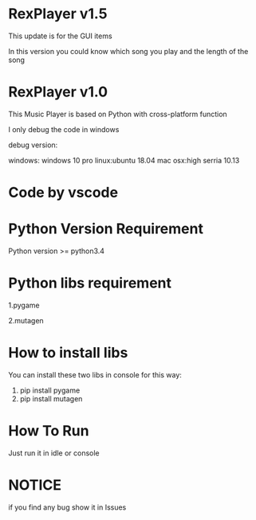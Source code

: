 # RexPlayer v1.5

This update is for the GUI items

In this version you could know which song you play and the length of the song

# RexPlayer v1.0

This Music Player is based on Python with cross-platform function

I only debug the code in windows

debug version:

windows: windows 10 pro  linux:ubuntu 18.04  mac osx:high serria 10.13

# Code by vscode

# Python Version Requirement

Python version >= python3.4

# Python libs requirement

1.pygame

2.mutagen

# How to install libs

You can install these two libs in console for this way:

1. pip install pygame
2. pip install mutagen

# How To Run

Just run it in idle or console 

# NOTICE
if you find any bug show it in Issues
